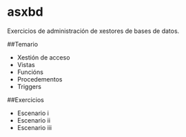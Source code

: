# asxbd
Exercicios de administración de xestores de bases de datos.

##Temario
- Xestión de acceso
- Vistas
- Funcións
- Procedementos
- Triggers

##Exercicios
- Escenario i
- Escenario ii
- Escenario iii
